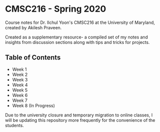 # CMSC216 - Spring 2020

Course notes for Dr. Ilchul Yoon's CMSC216 at the University of Maryland, created by Akilesh Praveen.

Created as a supplementary resource- a compiled set of my notes and insights from discussion sections along with tips and tricks for projects.

## Table of Contents
* Week 1
* Week 2
* Week 3
* Week 4
* Week 5
* Week 6
* Week 7
* Week 8 (In Progress)

Due to the university closure and temporary migration to online classes, I will be updating this repository more frequently for the convenience of the students.
